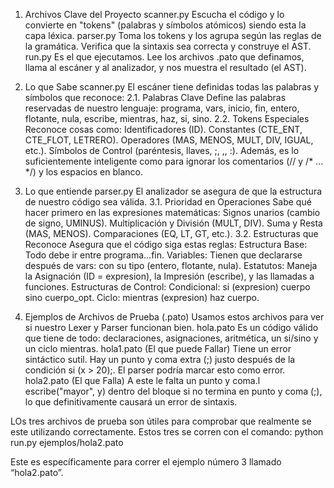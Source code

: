 1. Archivos Clave del Proyecto
scanner.py
Escucha el código y lo convierte en "tokens" (palabras y símbolos atómicos) siendo esta la capa léxica.
parser.py
Toma los tokens y los agrupa según las reglas de la gramática. Verifica que la sintaxis sea correcta y construye el AST.
run.py
Es el que ejecutamos. Lee los archivos .pato que definamos, llama al escáner y al analizador, y nos muestra el resultado (el AST).


2. Lo que Sabe scanner.py 
El escáner tiene definidas todas las palabras y símbolos que reconoce:
2.1. Palabras Clave
Define las palabras reservadas de nuestro lenguaje:
programa, vars, inicio, fin, entero, flotante, nula, escribe, mientras, haz, si, sino.
2.2. Tokens Especiales
Reconoce cosas como:
Identificadores (ID).
Constantes (CTE_ENT, CTE_FLOT, LETRERO).
Operadores (MAS, MENOS, MULT, DIV, IGUAL, etc.).
Símbolos de Control (paréntesis, llaves, ;, ,, :).
Además, es lo suficientemente inteligente como para ignorar los comentarios (// y /* ... */) y los espacios en blanco.
3. Lo que entiende parser.py 
El analizador se asegura de que la estructura de nuestro código sea válida.
3.1. Prioridad en Operaciones
Sabe qué hacer primero en las expresiones matemáticas:
Signos unarios (cambio de signo, UMINUS).
Multiplicación y División (MULT, DIV).
Suma y Resta (MAS, MENOS).
Comparaciones (EQ, LT, GT, etc.).
3.2. Estructuras que Reconoce
Asegura que el código siga estas reglas:
Estructura Base: Todo debe ir entre programa...fin.
Variables: Tienen que declararse después de vars: con su tipo (entero, flotante, nula).
Estatutos: Maneja la Asignación (ID = expresion), la Impresión (escribe), y las llamadas a funciones.
Estructuras de Control:
Condicional: si (expresion) cuerpo sino cuerpo_opt.
Ciclo: mientras (expresion) haz cuerpo.
4. Ejemplos de Archivos de Prueba (.pato)
Usamos estos archivos para ver si nuestro Lexer y Parser funcionan bien.
hola.pato
Es un código válido que tiene de todo: declaraciones, asignaciones, aritmética, un si/sino y un ciclo mientras. 
hola1.pato (El que puede Fallar)
Tiene un error sintáctico sutil. Hay un punto y coma extra (;) justo después de la condición si (x > 20);. El parser podría marcar esto como error.
hola2.pato (El que Falla)
A este le falta un punto y coma.l escribe("mayor", y) dentro del bloque si no termina en punto y coma (;), lo que definitivamente causará un error de sintaxis.

LOs tres archivos de prueba son útiles para comprobar que realmente se este utilizando correctamente. Estos tres se corren con el comando: 
python run.py ejemplos/hola2.pato

Este es específicamente para correr el ejemplo número 3 llamado “hola2.pato”.
